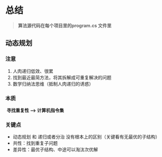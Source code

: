 # 总结

> **算法源代码在每个项目里的program.cs 文件里** 

## 动态规划

### 注意

1. 人肉递归低效、很累  
2. 找到最近最简方法，将其拆解成可重复解决的问题  
3.  数学归纳法思维（抵制人肉递归的诱惑）

### 本质

​	**寻找重复性 —> 计算机指令集** 

### 关键点 

- 动态规划 和 递归或者分治 没有根本上的区别（关键看有无最优的子结构）  
- 共性：找到重复子问题 
- 差异性：最优子结构、中途可以淘汰次优解